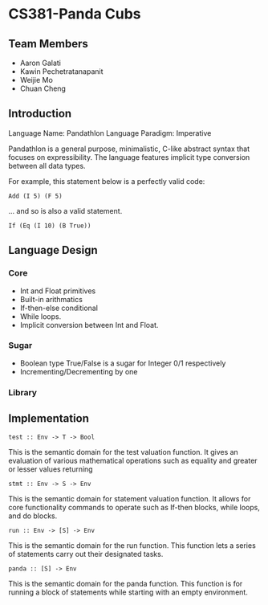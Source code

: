 # CS381-Panda Cubs

## Team Members

-   Aaron Galati
-   Kawin Pechetratanapanit
-   Weijie Mo
-   Chuan Cheng

## Introduction

Language Name: Pandathlon
Language Paradigm: Imperative

Pandathlon is a general purpose, minimalistic, C-like abstract syntax that focuses on expressibility. The language features implicit type conversion between all data types.

For example, this statement below is a perfectly valid code:

`Add (I 5) (F 5)`

... and so is also a valid statement.

`If (Eq (I 10) (B True))`

## Language Design

### Core

-   Int and Float primitives
-   Built-in arithmatics
-   If-then-else conditional
-   While loops.
-   Implicit conversion between Int and Float.

### Sugar

-   Boolean type True/False is a sugar for Integer 0/1 respectively
-   Incrementing/Decrementing by one

### Library

## Implementation

`test :: Env -> T -> Bool`

This is the semantic domain for the test valuation function. It gives an evaluation of various mathematical operations such as equality and greater or lesser values returning

`stmt :: Env -> S -> Env`

This is the semantic domain for statement valuation function. It allows for core functionality commands to operate such as If-then blocks, while loops, and do blocks.

`run :: Env -> [S] -> Env`

This is the semantic domain for the run function. This function lets a series of statements carry out their designated tasks.

`panda :: [S] -> Env`

This is the semantic domain for the panda function. This function is for running a block of statements while starting with an empty environment.

